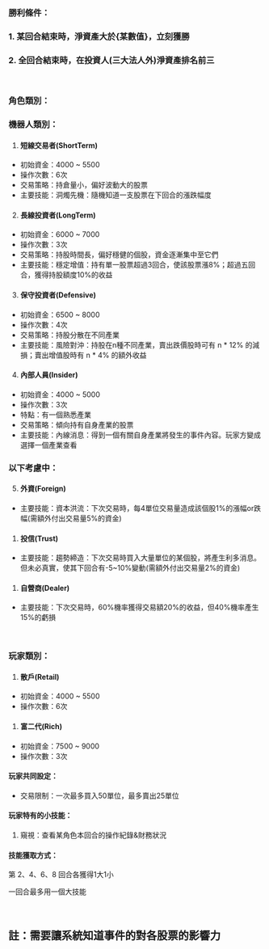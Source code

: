  ### 勝利條件：
 ### 1. 某回合結束時，淨資產大於{某數值}，**立刻獲勝**
 ### 2. 全回合結束時，在投資人(三大法人外)淨資產排名前三
<br/>

 ### 角色類別：
 ### 機器人類別：

 1. #### 短線交易者(ShortTerm)
 - 初始資金：4000 ~ 5500
 - 操作次數：6次
 - 交易策略：持倉量小，偏好波動大的股票
 - 主要技能：洞燭先機：隨機知道一支股票在下回合的漲跌幅度

 2. #### 長線投資者(LongTerm)
 - 初始資金：6000 ~ 7000
 - 操作次數：3次
 - 交易策略：持股時間長，偏好穩健的個股，資金逐漸集中至它們
 - 主要技能：穩定增值：持有單一股票超過3回合，使該股票漲8%；超過五回合，獲得持股額度10%的收益

 3. #### 保守投資者(Defensive)
 - 初始資金：6500 ~ 8000
 - 操作次數：4次
 - 交易策略：持股分散在不同產業
 - 主要技能：風險對沖：持股在n種不同產業，賣出跌價股時可有 n * 12% 的減損；賣出增值股時有 n * 4% 的額外收益

 4. #### 內部人員(Insider)
 - 初始資金：4000 ~ 5000
 - 操作次數：3次
 - 特點：有一個熟悉產業
 - 交易策略：傾向持有自身產業的股票
 - 主要技能：內線消息：得到一個有關自身產業將發生的事件內容。玩家方變成選擇一個產業查看

 ### 以下考慮中：
 5. #### 外資(Foreign)
 - 主要技能：資本洪流：下次交易時，每4單位交易量造成該個股1%的漲幅or跌幅(需額外付出交易量5%的資金)

 1. #### 投信(Trust)
 - 主要技能：趨勢締造：下次交易時買入大量單位的某個股，將產生利多消息。但未必真實，使其下回合有-5~10%變動(需額外付出交易量2%的資金)

 1. #### 自營商(Dealer)
 - 主要技能：下次交易時，60%機率獲得交易額20%的收益，但40%機率產生15%的虧損

<br/>

 ### 玩家類別：

 1. #### 散戶(Retail)
 - 初始資金：4000 ~ 5500
 - 操作次數：6次

 1. #### 富二代(Rich)
 - 初始資金：7500 ~ 9000
 - 操作次數：3次

 #### 玩家共同設定：
 - 交易限制：一次最多買入50單位，最多賣出25單位

 #### 玩家特有的小技能：
 1. 窺視：查看某角色本回合的操作紀錄&財務狀況

 #### 技能獲取方式：
 第 2、4、6、8 回合各獲得1大1小

 一回合最多用一個大技能


<br/>

## 註：需要讓系統知道事件的對各股票的影響力